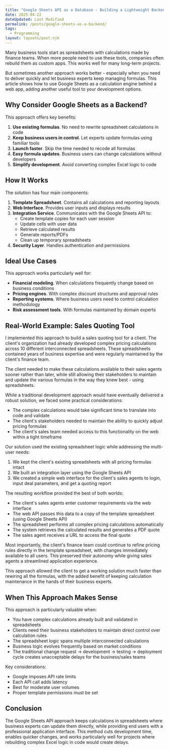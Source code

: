 ```yaml
---
title: "Google Sheets API as a Database - Building a Lightweight Backend"
date: 2025-04-22
dateUpdated: Last Modified
permalink: /posts/google-sheets-as-a-backend/
tags:
  - Programming
layout: layouts/post.njk
---
```


Many business tools start as spreadsheets with calculations made by finance teams. When more people need to use these tools, companies often rebuild them as custom apps. This works well for many long-term projects.

But sometimes another approach works better - especially when you need to deliver quickly and let business experts keep managing formulas. This article shows how to use Google Sheets as a calculation engine behind a web app, adding another useful tool to your development options.

## Why Consider Google Sheets as a Backend?

This approach offers key benefits:

1. **Use existing formulas**. No need to rewrite spreadsheet calculations in code
2. **Keep business users in control**. Let experts update formulas using familiar tools
3. **Launch faster**. Skip the time needed to recode all formulas
4. **Easy formula updates**. Business users can change calculations without developers
5. **Simplify development**. Avoid converting complex Excel logic to code

## How It Works

The solution has four main components:

1. **Template Spreadsheet**. Contains all calculations and reporting layouts
2. **Web Interface**. Provides user inputs and displays results
3. **Integration Service**. Communicates with the Google Sheets API to:
    - Create template copies for each user session
    - Update cells with user data
    - Retrieve calculated results
    - Generate reports/PDFs
    - Clean up temporary spreadsheets
4. **Security Layer**. Handles authentication and permissions

## Ideal Use Cases

This approach works particularly well for:

- **Financial modeling**. When calculations frequently change based on business conditions
- **Pricing engines**. With complex discount structures and approval rules
- **Reporting systems**. Where business users need to control calculation methodology
- **Risk assessment tools**. With formulas maintained by domain experts

## Real-World Example: Sales Quoting Tool

I implemented this approach to build a sales quoting tool for a client. The client's organization had already developed complex pricing calculations across 10 different interconnected spreadsheets. These spreadsheets contained years of business expertise and were regularly maintained by the client's finance team.

The client needed to make these calculations available to their sales agents sooner rather than later, while still allowing their stakeholders to maintain and update the various formulas in the way they knew best - using spreadsheets.

While a traditional development approach would have eventually delivered a robust solution, we faced some practical considerations:

- The complex calculations would take significant time to translate into code and validate
- The client's stakeholders needed to maintain the ability to quickly adjust pricing formulas
- The client's sales team needed access to this functionality on the web within a tight timeframe

Our solution used the existing spreadsheet logic while addressing the multi-user needs:

1. We kept the client's existing spreadsheets with all pricing formulas intact
2. We built an integration layer using the Google Sheets API
3. We created a simple web interface for the client's sales agents to login, input deal parameters, and get a quoting report

The resulting workflow provided the best of both worlds:

- The client's sales agents enter customer requirements via the web interface
- The web API passes this data to a copy of the template spreadsheet (using Google Sheets API)
- The spreadsheet performs all complex pricing calculations automatically
- The system retrieves the calculated results and generates a PDF quote
- The sales agent receives a URL to access the final quote

Most importantly, the client's finance team could continue to refine pricing rules directly in the template spreadsheet, with changes immediately available to all users. This preserved their autonomy while giving sales agents a streamlined application experience.

This approach allowed the client to get a working solution much faster than rewiring all the formulas, with the added benefit of keeping calculation maintenance in the hands of their business experts.

## When This Approach Makes Sense

This approach is particularly valuable when:

- You have complex calculations already built and validated in spreadsheets
- Clients need their business stakeholders to maintain direct control over calculation rules
- The spreadsheet logic spans multiple interconnected calculations
- Business logic evolves frequently based on market conditions
- The traditional change request -> development -> testing -> deployment cycle creates unacceptable delays for the business/sales teams

Key considerations:

- Google imposes API rate limits
- Each API call adds latency
- Best for moderate user volumes
- Proper template permissions must be set

## Conclusion

The Google Sheets API approach keeps calculations in spreadsheets where business experts can update them directly, while providing end users with a professional application interface. This method cuts development time, enables quicker changes, and works particularly well for projects where rebuilding complex Excel logic in code would create delays.
